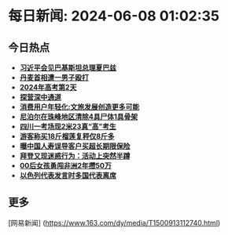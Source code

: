 
# 每日新闻: 2024-06-08 01:02:35
## 今日热点

- **[习近平会见巴基斯坦总理夏巴兹](https://www.163.com/search?keyword=%E4%B9%A0%E8%BF%91%E5%B9%B3%E4%BC%9A%E8%A7%81%E5%B7%B4%E5%9F%BA%E6%96%AF%E5%9D%A6%E6%80%BB%E7%90%86%E5%A4%8F%E5%B7%B4%E5%85%B9)**
- **[丹麦首相遭一男子殴打](https://www.163.com/search?keyword=%E4%B8%B9%E9%BA%A6%E9%A6%96%E7%9B%B8%E9%81%AD%E4%B8%80%E7%94%B7%E5%AD%90%E6%AE%B4%E6%89%93)**
- **[2024年高考第2天](https://www.163.com/search?keyword=2024%E5%B9%B4%E9%AB%98%E8%80%83%E7%AC%AC2%E5%A4%A9)**
- **[探营深中通道](https://www.163.com/search?keyword=%E6%8E%A2%E8%90%A5%E6%B7%B1%E4%B8%AD%E9%80%9A%E9%81%93)**
- **[消费用户年轻化:文旅发展创造更多可能](https://www.163.com/search?keyword=%E6%B6%88%E8%B4%B9%E7%94%A8%E6%88%B7%E5%B9%B4%E8%BD%BB%E5%8C%96+%E6%96%87%E6%97%85%E5%8F%91%E5%B1%95%E5%88%9B%E9%80%A0%E6%9B%B4%E5%A4%9A%E5%8F%AF%E8%83%BD)**
- **[尼泊尔在珠峰地区清除4具尸体1具骨架](https://www.163.com/search?keyword=%E5%B0%BC%E6%B3%8A%E5%B0%94%E5%9C%A8%E7%8F%A0%E5%B3%B0%E5%9C%B0%E5%8C%BA%E6%B8%85%E9%99%A44%E5%85%B7%E5%B0%B8%E4%BD%931%E5%85%B7%E9%AA%A8%E6%9E%B6)**
- **[四川一考场现2米23真“高”考生](https://www.163.com/search?keyword=%E5%9B%9B%E5%B7%9D%E4%B8%80%E8%80%83%E5%9C%BA%E7%8E%B02%E7%B1%B323%E7%9C%9F%E2%80%9C%E9%AB%98%E2%80%9D%E8%80%83%E7%94%9F)**
- **[游客称买18斤榴莲复秤仅8斤多](https://www.163.com/search?keyword=%E6%B8%B8%E5%AE%A2%E7%A7%B0%E4%B9%B018%E6%96%A4%E6%A6%B4%E8%8E%B2%E5%A4%8D%E7%A7%A4%E4%BB%858%E6%96%A4%E5%A4%9A)**
- **[曝中国人寿误导客户买超长期限保险](https://www.163.com/search?keyword=%E6%9B%9D%E4%B8%AD%E5%9B%BD%E4%BA%BA%E5%AF%BF%E8%AF%AF%E5%AF%BC%E5%AE%A2%E6%88%B7%E4%B9%B0%E8%B6%85%E9%95%BF%E6%9C%9F%E9%99%90%E4%BF%9D%E9%99%A9)**
- **[拜登又现迷惑行为：活动上突然半蹲](https://www.163.com/search?keyword=%E6%8B%9C%E7%99%BB%E5%8F%88%E7%8E%B0%E8%BF%B7%E6%83%91%E8%A1%8C%E4%B8%BA%EF%BC%9A%E6%B4%BB%E5%8A%A8%E4%B8%8A%E7%AA%81%E7%84%B6%E5%8D%8A%E8%B9%B2)**
- **[00后女孩勇闯非洲2年攒50万](https://www.163.com/search?keyword=00%E5%90%8E%E5%A5%B3%E5%AD%A9%E5%8B%87%E9%97%AF%E9%9D%9E%E6%B4%B22%E5%B9%B4%E6%94%9250%E4%B8%87)**
- **[以色列代表发言时多国代表离席](https://www.163.com/search?keyword=%E4%BB%A5%E8%89%B2%E5%88%97%E4%BB%A3%E8%A1%A8%E5%8F%91%E8%A8%80%E6%97%B6%E5%A4%9A%E5%9B%BD%E4%BB%A3%E8%A1%A8%E7%A6%BB%E5%B8%AD)**

## 更多
[网易新闻] (https://www.163.com/dy/media/T1500913112740.html)
